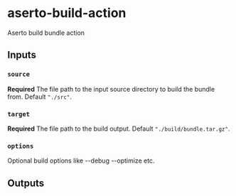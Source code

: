 # aserto-build-action

Aserto build bundle action

## Inputs

### `source`

**Required** The file path to the input source directory to build the bundle from. Default `"./src"`.

### `target`

**Required** The file path to the build output. Default `"./build/bundle.tar.gz"`.

### `options`

Optional build options like --debug --optimize etc.

## Outputs



